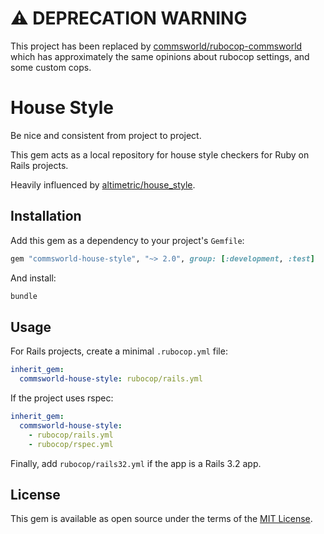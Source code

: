 # ⚠️ DEPRECATION WARNING

This project has been replaced by [commsworld/rubocop-commsworld](https://github.com/commsworld/rubocop-commsworld) which has approximately the same opinions about rubocop settings, and some custom cops.

# House Style

Be nice and consistent from project to project.

This gem acts as a local repository for house style checkers for Ruby on Rails projects.

Heavily influenced by [altimetric/house_style].

## Installation

Add this gem as a dependency to your project's `Gemfile`:

```ruby
gem "commsworld-house-style", "~> 2.0", group: [:development, :test]
```

And install:

```bash
bundle
```

## Usage

For Rails projects, create a minimal `.rubocop.yml` file:

```yml
inherit_gem:
  commsworld-house-style: rubocop/rails.yml
```

If the project uses rspec:

```yml
inherit_gem:
  commsworld-house-style:
    - rubocop/rails.yml
    - rubocop/rspec.yml
```

Finally, add `rubocop/rails32.yml` if the app is a Rails 3.2 app.

## License

This gem is available as open source under the terms of the [MIT License].

[altimetric/house_style]: https://github.com/altimetric/house_style
[MIT License]: https://opensource.org/licenses/MIT
